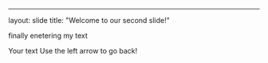 ---
layout: slide
title: "Welcome to our second slide!"

finally enetering my text 

Your text
Use the left arrow to go back!
